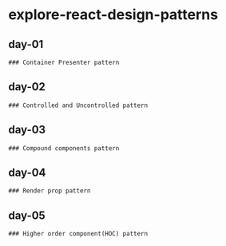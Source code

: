 # explore-react-design-patterns

## day-01

    ### Container Presenter pattern

## day-02

    ### Controlled and Uncontrolled pattern

## day-03

    ### Compound components pattern

## day-04

    ### Render prop pattern

## day-05

    ### Higher order component(HOC) pattern
